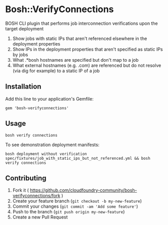 # Bosh::VerifyConnections

BOSH CLI plugin that performs job interconnection verifications upon the target deployment

  1. Show jobs with static IPs that aren't referenced elsewhere in the deployment properties
  2. Show IPs in the deployment properties that aren't specified as static IPs by jobs
  3. What .*bosh hostnames are specified but don't map to a job
  4. What external hostnames (e.g. .com) are referenced but do not resolve (via dig for example)
     to a static IP of a job


## Installation

Add this line to your application's Gemfile:

```
gem 'bosh-verifyconnections'
```

## Usage

```
bosh verify connections
```

To see demonstration deployment manifests:

```
bosh deployment without verification spec/fixtures/job_with_static_ips_but_not_referenced.yml && bosh verify connections
```


## Contributing

1. Fork it ( https://github.com/cloudfoundry-community/bosh-verifyconnections/fork )
2. Create your feature branch (`git checkout -b my-new-feature`)
3. Commit your changes (`git commit -am 'Add some feature'`)
4. Push to the branch (`git push origin my-new-feature`)
5. Create a new Pull Request
